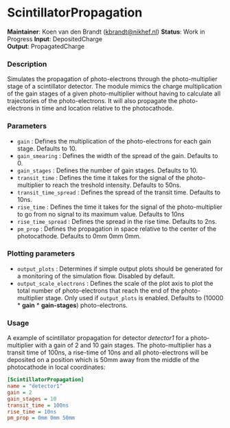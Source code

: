 # ScintillatorPropagation
**Maintainer**: Koen van den Brandt (<kbrandt@nikhef.nl>)
**Status**: Work in Progress
**Input**: DepositedCharge  
**Output**: PropagatedCharge

### Description
Simulates the propagation of photo-electrons through the photo-multiplier stage of a scintillator detector. 
The module mimics the charge multiplication of the gain stages of a given photo-multiplier without having to calculate all trajectories of the photo-electrons. It will also propagate the photo-electrons in time and location relative to the photocathode.

### Parameters
* `gain` : Defines the multiplication of the photo-electrons for each gain stage. Defaults to 10.
* `gain_smearing` : Defines the width of the spread of the gain. Defaults to 0.
* `gain_stages` : Defines the number of gain stages. Defaults to 10.
* `transit_time` : Defines the time it takes for the signal of the photo-multiplier to reach the treshold intensity. Defaults to 50ns.
* `transit_time_spread` : Defines the spread of the transit time. Defaults to 10ns.
* `rise_time` : Defines the time it takes for the signal of the photo-multiplier to go from no signal to its maximum value. Defaults to 10ns
* `rise_time_spread` : Defines the spread in the rise time. Defaults to 2ns.
* `pm_prop` : Defines the propagation in space relative to the center of the photocathode. Defaults to 0mm 0mm 0mm.


### Plotting parameters
* `output_plots` : Determines if simple output plots should be generated for a monitoring of the simulation flow. Disabled by default.
* `output_scale_electrons` : Defines the scale of the plot axis to plot the total number of photo-electrons that reach the end of the photo-multiplier stage. Only used if `output_plots` is enabled.  Defaults to (10000 * **gain** * **gain-stages**) photo-electrons.



### Usage
A example of scintillator propagation for detector _detector1_ for a photo-multiplier with a gain of 2 and 10 gain stages. The photo-multiplier has a transit time of 100ns, a rise-time of 10ns and all photo-electrons will be deposited on a position which is 50mm away from the middle of the photocathode in local coordinates:

```ini
[ScintillatorPropagation]
name = "detector1"
gain = 2
gain_stages = 10
transit_time = 100ns
rise_time = 10ns
pm_prop = 0mm 0mm 50mm


```


